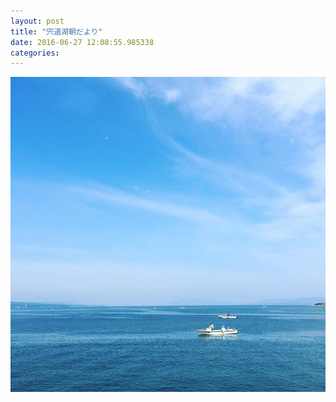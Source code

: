 ```yaml
---
layout: post
title: "宍道湖朝だより"
date: 2016-06-27 12:08:55.985338
categories: 
---
```


![](/assets/images/201606/13551644_902942986518123_2080845913_n.jpg)


